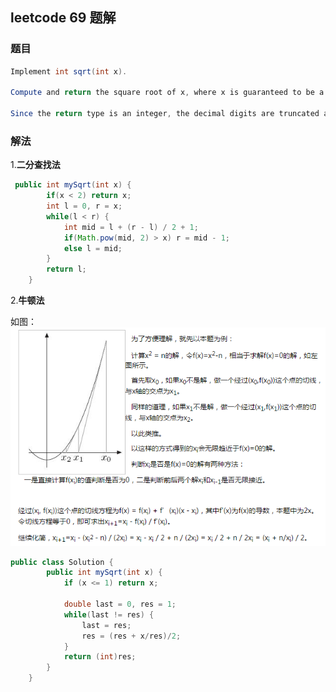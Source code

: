 ## leetcode 69 题解

### 题目
```java
Implement int sqrt(int x).

Compute and return the square root of x, where x is guaranteed to be a non-negative integer.

Since the return type is an integer, the decimal digits are truncated and only the integer part of the result is returned.

```

### 解法
1.**二分查找法**
```Java
 public int mySqrt(int x) {
        if(x < 2) return x;
        int l = 0, r = x;
        while(l < r) {
            int mid = l + (r - l) / 2 + 1;
            if(Math.pow(mid, 2) > x) r = mid - 1;
            else l = mid;
        }
        return l;
    }
```
2.**牛顿法**

如图：
![image may be lost](https://github.com/Jack10001/CSLearning/blob/master/leetcode/images/newton.png)
```Java
public class Solution {
	    public int mySqrt(int x) {
	        if (x <= 1) return x;

	        double last = 0, res = 1;
	        while(last != res) {
	            last = res;
	            res = (res + x/res)/2;
	        }
	        return (int)res;
	    }
	}
```


